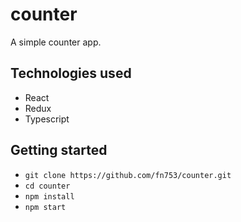 # counter
A simple counter app.

## Technologies used
- React
- Redux
- Typescript

## Getting started
- ```git clone https://github.com/fn753/counter.git ```
- ```cd counter```
- ```npm install```
- ```npm start ```
